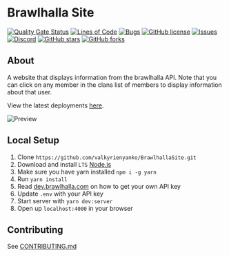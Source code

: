 # Brawlhalla Site
[![Quality Gate Status](https://sonarcloud.io/api/project_badges/measure?project=valkyrienyanko_BrawlhallaSite&metric=alert_status)](https://sonarcloud.io/dashboard?id=valkyrienyanko_BrawlhallaSite)
[![Lines of Code](https://sonarcloud.io/api/project_badges/measure?project=valkyrienyanko_BrawlhallaSite&metric=ncloc)](https://sonarcloud.io/dashboard?id=valkyrienyanko_BrawlhallaSite)
[![Bugs](https://sonarcloud.io/api/project_badges/measure?project=valkyrienyanko_BrawlhallaSite&metric=bugs)](https://sonarcloud.io/dashboard?id=valkyrienyanko_BrawlhallaSite)
[![GitHub license](https://img.shields.io/github/license/valkyrienyanko/BrawlhallaSite?color=brightgreen)](https://github.com/valkyrienyanko/BrawlhallaSite/blob/master/LICENSE)
[![Issues](https://img.shields.io/github/issues/valkyrienyanko/BrawlhallaSite)](https://github.com/valkyrienyanko/BrawlhallaSite/issues)
[![Discord](https://img.shields.io/discord/453710350454620160.svg)](https://discordapp.com/invite/N9QVxbM)
[![GitHub stars](https://img.shields.io/github/stars/valkyrienyanko/BrawlhallaSite?color=brightgreen)](https://github.com/valkyrienyanko/BrawlhallaSite/stargazers)
[![GitHub forks](https://img.shields.io/github/forks/valkyrienyanko/BrawlhallaSite?color=brightgreen)](https://github.com/valkyrienyanko/BrawlhallaSite/network)

## About
A website that displays information from the brawlhalla API. Note that you can click on any member in the clans list of members to display information about that user.

View the latest deployments [here](https://github.com/valkyrienyanko/BrawlhallaSite/deployments).

![Preview](https://i.imgur.com/PVNyhpi.png)

## Local Setup
1. Clone `https://github.com/valkyrienyanko/BrawlhallaSite.git`
2. Download and install `LTS` [Node.js](https://nodejs.org/en/)
3. Make sure you have yarn installed `npm i -g yarn`
4. Run `yarn install`
5. Read [dev.brawlhalla.com](https://dev.brawlhalla.com) on how to get your own API key
6. Update `.env` with your API key
7. Start server with `yarn dev:server`
8. Open up `localhost:4000` in your browser

## Contributing
See [CONTRIBUTING.md](https://github.com/valkyrienyanko/BrawlhallaSite/blob/master/CONTRIBUTORS.md)
